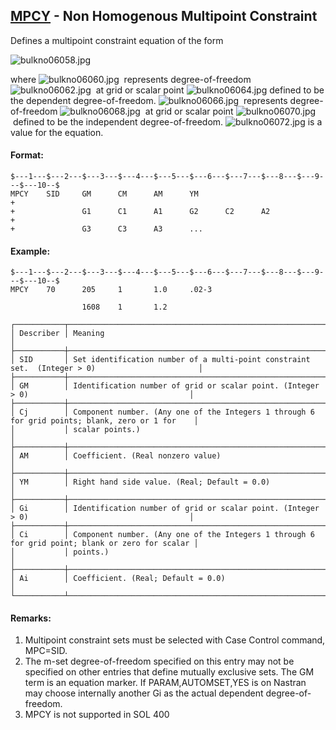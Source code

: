 ## [MPCY](https://nexus.hexagon.com/documentationcenter/bundle/MSC_Nastran_2022.4/page/Nastran_Combined_Book/qrg/bulkno/TOC.MPCY.xhtml) - Non Homogenous Multipoint Constraint

Defines a multipoint constraint equation of the form

![bulkno06058.jpg](https://help-be.hexagonmi.com/bundle/MSC_Nastran_2022.4/page/Nastran_Combined_Book/qrg/bulkno/../../../assets/bulkno06058.jpg?_LANG=enus)  

where  ![bulkno06060.jpg](https://help-be.hexagonmi.com/bundle/MSC_Nastran_2022.4/page/Nastran_Combined_Book/qrg/bulkno/../../../assets/bulkno06060.jpg?_LANG=enus)  represents degree-of-freedom  ![bulkno06062.jpg](https://help-be.hexagonmi.com/bundle/MSC_Nastran_2022.4/page/Nastran_Combined_Book/qrg/bulkno/../../../assets/bulkno06062.jpg?_LANG=enus)  at grid or scalar point  ![bulkno06064.jpg](https://help-be.hexagonmi.com/bundle/MSC_Nastran_2022.4/page/Nastran_Combined_Book/qrg/bulkno/../../../assets/bulkno06064.jpg?_LANG=enus)  defined to be the dependent degree-of-freedom.  ![bulkno06066.jpg](https://help-be.hexagonmi.com/bundle/MSC_Nastran_2022.4/page/Nastran_Combined_Book/qrg/bulkno/../../../assets/bulkno06066.jpg?_LANG=enus)  represents degree-of-freedom  ![bulkno06068.jpg](https://help-be.hexagonmi.com/bundle/MSC_Nastran_2022.4/page/Nastran_Combined_Book/qrg/bulkno/../../../assets/bulkno06068.jpg?_LANG=enus)  at grid or scalar point  ![bulkno06070.jpg](https://help-be.hexagonmi.com/bundle/MSC_Nastran_2022.4/page/Nastran_Combined_Book/qrg/bulkno/../../../assets/bulkno06070.jpg?_LANG=enus)  defined to be the independent degree-of-freedom.  ![bulkno06072.jpg](https://help-be.hexagonmi.com/bundle/MSC_Nastran_2022.4/page/Nastran_Combined_Book/qrg/bulkno/../../../assets/bulkno06072.jpg?_LANG=enus)  is a value for the equation.

#### Format:

```nastran
$---1---$---2---$---3---$---4---$---5---$---6---$---7---$---8---$---9---$---10--$
MPCY    SID     GM      CM      AM      YM                              +       
+               G1      C1      A1      G2      C2      A2              +       
+               G3      C3      A3      ...                              

```

#### Example:

```nastran
$---1---$---2---$---3---$---4---$---5---$---6---$---7---$---8---$---9---$---10--$
MPCY    70      205     1       1.0     .02-3                                   

                1608    1       1.2                                             
```

```text
┌───────────┬─────────────────────────────────────────────────────────────────────────────────────────────────┐
│ Describer │ Meaning                                                                                         │
├───────────┼─────────────────────────────────────────────────────────────────────────────────────────────────┤
│ SID       │ Set identification number of a multi-point constraint set.  (Integer > 0)                       │
├───────────┼─────────────────────────────────────────────────────────────────────────────────────────────────┤
│ GM        │ Identification number of grid or scalar point. (Integer > 0)                                    │
├───────────┼─────────────────────────────────────────────────────────────────────────────────────────────────┤
│ Cj        │ Component number. (Any one of the Integers 1 through 6 for grid points; blank, zero or 1 for    │
│           │ scalar points.)                                                                                 │
├───────────┼─────────────────────────────────────────────────────────────────────────────────────────────────┤
│ AM        │ Coefficient. (Real nonzero value)                                                               │
├───────────┼─────────────────────────────────────────────────────────────────────────────────────────────────┤
│ YM        │ Right hand side value. (Real; Default = 0.0)                                                    │
├───────────┼─────────────────────────────────────────────────────────────────────────────────────────────────┤
│ Gi        │ Identification number of grid or scalar point. (Integer > 0)                                    │
├───────────┼─────────────────────────────────────────────────────────────────────────────────────────────────┤
│ Ci        │ Component number. (Any one of the Integers 1 through 6 for grid point; blank or zero for scalar │
│           │ points.)                                                                                        │
├───────────┼─────────────────────────────────────────────────────────────────────────────────────────────────┤
│ Ai        │ Coefficient. (Real; Default = 0.0)                                                              │
└───────────┴─────────────────────────────────────────────────────────────────────────────────────────────────┘
```

#### Remarks:

1. Multipoint constraint sets must be selected with Case Control command, MPC=SID.
2. The m-set degree-of-freedom specified on this entry may not be specified on other entries that define mutually exclusive sets. The GM term is an equation marker. If PARAM,AUTOMSET,YES is on Nastran may choose internally another Gi as the actual dependent degree-of-freedom.
3. MPCY is not supported in SOL 400
